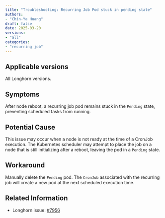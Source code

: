 ```yaml
---
title: "Troubleshooting: Recurring Job Pod stuck in pending state"
authors:
- "Chin-Ya Huang"
draft: false
date: 2025-03-20
versions:
- "all"
categories:
- "recurring job"
---
```


## Applicable versions

All Longhorn versions.

## Symptoms

After node reboot, a recurring job pod remains stuck in the `Pending` state, preventing scheduled tasks from running.

## Potential Cause

This issue may occur when a node is not ready at the time of a CronJob execution. The Kubernetes scheduler may attempt to place the job on a node that is still initializing after a reboot, leaving the pod in a `Pending` state.

## Workaround

Manually delete the `Pending` pod. The `CronJob` associated with the recurring job will create a new pod at the next scheduled execution time.

## Related Information

* Longhorn issue: [#7956](https://github.com/longhorn/longhorn/issues/7956)